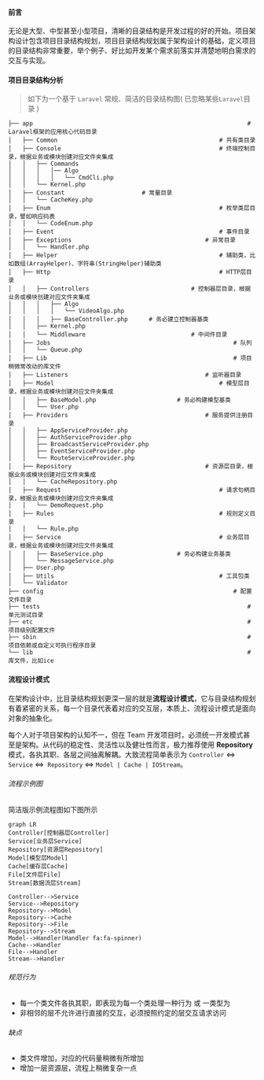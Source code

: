 #### 前言

无论是大型、中型甚至小型项目，清晰的目录结构是开发过程的好的开始。项目架构设计包含项目目录结构规划，项目目录结构规划属于架构设计的基础，定义项目的目录结构非常重要，举个例子、好比如开发某个需求前落实并清楚地明白需求的交互与实现。



#### 项目目录结构分析

> 如下为一个基于 `Laravel` 常规、简洁的目录结构图( 已忽略某些`Laravel`目录 )
>

```
├── app 															# Laravel框架的应用核心代码目录
│   ├── Common 												# 共有类目录
│   ├── Console												# 终端控制目录，根据业务或模块创建对应文件夹集成
│   │   ├── Commands
│   │   │   │── Algo
│   │   │   │   └── CmdCli.php
│   │   └── Kernel.php
│   ├── Constant                      # 常量目录
│   │   └── CacheKey.php
│   ├── Enum  												# 枚举类层目录，譬如响应码表
│   │   └── CodeEnum.php
│   ├── Event 												# 事件目录
│   ├── Exceptions 										# 异常目录
│   │   └── Handler.php
│   ├── Helper 												# 辅助类，比如数组(ArrayHelper)、字符串(StringHelper)辅助类
│   ├── Http   												# HTTP层目录
│   │   ├── Controllers								# 控制器层目录，根据业务或模块创建对应文件夹集成
│   │   │   ├── Algo
│   │   │   │   └── VideoAlgo.php
│   │   │   ├── BaseController.php 		# 务必建立控制器基类
│   │   ├── Kernel.php
│   │   └── Middleware 								# 中间件目录
│   ├── Jobs 													# 队列
│   │   └── Queue.php
│   ├── Lib  													# 项目稍微常改动的库文件
│   ├── Listeners 										# 监听器目录
│   ├── Model 												# 模型层目录，根据业务或模块创建对应文件夹集成
│   │   ├── BaseModel.php 						# 务必构建模型基类
│   │   └── User.php
│   ├── Providers 										# 服务提供注册目录
│   │   ├── AppServiceProvider.php
│   │   ├── AuthServiceProvider.php
│   │   ├── BroadcastServiceProvider.php
│   │   ├── EventServiceProvider.php
│   │   └── RouteServiceProvider.php
│   ├── Repository 										# 资源层目录，根据业务或模块创建对应文件夹集成
│   │   └── CacheRepository.php
│   ├── Request 											# 请求句柄目录，根据业务或模块创建对应文件夹集成
│   │   └── DemoRequest.php
│   ├── Rules   											# 规则定义目录
│   │   └── Rule.php
│   ├── Service 											# 业务层目录，根据业务或模块创建对应文件夹集成
│   │   ├── BaseService.php 					# 务必构建业务基类
│   │   └── MessageService.php
│   ├── User.php
│   ├── Utils 												# 工具包类
│   └── Validator
├── config														# 配置文件目录
├── tests															# 单元测试目录
├── etc  															# 项目级别配置文件
├── sbin 															# 项目依赖或自定义可执行程序目录
└── lib  															# 库文件，比如ice
```



#### 流程设计模式

在架构设计中，比目录结构规划更深一层的就是**流程设计模式**，它与目录结构规划有着紧密的关系，每一个目录代表着对应的交互层，本质上、流程设计模式是面向对象的抽象化。

每个人对于项目架构的认知不一，但在 Team 开发项目时，必须统一开发模式甚至是架构。从代码的稳定性、灵活性以及健壮性而言，极力推荐使用 **Repository** 模式，各执其职、各层之间抽离解耦。大致流程简单表示为 `Controller` <=> `Service` <=>` Repository` <=> `Model | Cache | IOStream`。



###### 流程示例图

简洁版示例流程图如下图所示

```mermaid
graph LR
Controller[控制器层Controller]
Service[业务层Service]
Repository[资源层Repository]
Model[模型层Model]
Cache[缓存层Cache]
File[文件层File]
Stream[数据流层Stream]

Controller-->Service
Service-->Repository
Repository-->Model
Repository-->Cache
Repository-->File
Repository-->Stream
Model-->Handler(Handler fa:fa-spinner)
Cache-->Handler
File-->Handler
Stream-->Handler

```



###### 规范行为

- 每一个类文件各执其职，即表现为每一个类处理一种行为 或 一类型为
- 非相邻的层不允许进行直接的交互，必须按照约定的层交互请求访问



###### 缺点

- 类文件增加，对应的代码量稍微有所增加
- 增加一层资源层，流程上稍微复杂一点 

